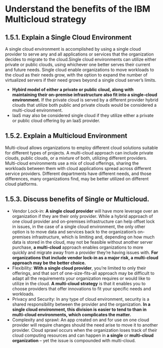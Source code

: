 # Understand the benefits of the IBM Multicloud strategy
## 1.5.1. Explain a Single Cloud Environment
A single cloud environment is accomplished by using a single cloud provider to serve any and all applications or services that the organization decides to migrate to the cloud.Single cloud environments can utilize either private or public clouds, using whichever one better serves their current and future needs. Single cloud enable organizations to move workloads to the cloud as their needs grow, with the option to expand the number of virtualized servers if their need grows beyond a single cloud server’s limits.
- **Hybird model of either a private or public cloud, along with maintaining their on-premise infrastructure also fit into a single-cloud environment.** If  the private cloud is served by a different provider hybrid clouds that utilize both public and private clouds would be considered a multi-cloud environment.
- IaaS may also be considered single cloud if they utilize either a private or public cloud offering by an IaaS provider.

## 1.5.2. Explain a Multicloud Environment
Multi-cloud allows organizations to employ different cloud solutions suitable for different types of projects. A multi-cloud approach can include private clouds, public clouds, or a mixture of both, utilizing different providers. Multi-cloud environments use a mix of cloud offerings, sharing the workloads between them with cloud applications spread across different service providers. Different departments have different needs, and those differences, many organizations find, may be better utilized on different cloud platforms.

## 1.5.3. Discuss benefits of Single or Multicloud.
- Vendor Lock-in: **A single cloud provider** will have more leverage over an organization if they are their only provider. While a hybrid approach of one cloud provider and on-premises infrastructure can help offset lock in issues, in the case of a single cloud environment, the only other option is to move data and services back to the organization’s on-premises infrastructure, which is limiting and, depending on how much data is stored in the cloud, may not be feasible without another server purchase, **a multi-cloud** approach enables organizations to more quickly and migrate away from a provider they’re having issues with. **For organizations that include vendor lock-in as a major risk, a multi-cloud approach may be the better choice.**
- Flexibility: **With a single cloud provider**, you’re limited to only their offerings, and that sort of one-size-fits-all approach may be difficult to adapt all the requirements your organization requires or would like to utilize in the cloud.  **A multi-cloud strategy** is that it enables you to choose providers that offer innovations to fit your specific needs and workloads.
- Privacy and Security: In any type of cloud environment, security is a shared responsibility between the provider and the organization. **In a single cloud environment, this division is easier to tend to than in multi-cloud environments, which complicates the matter.**
- Complexity and sprawl: An app created on and for use on one cloud provider will require changes should the need arise to move it to another provider. Cloud sprawl occurs when the organization loses track of their cloud computing resources and can happen in **a single** or **multi-cloud organization** – yet the issue is compounded with multi-cloud.

